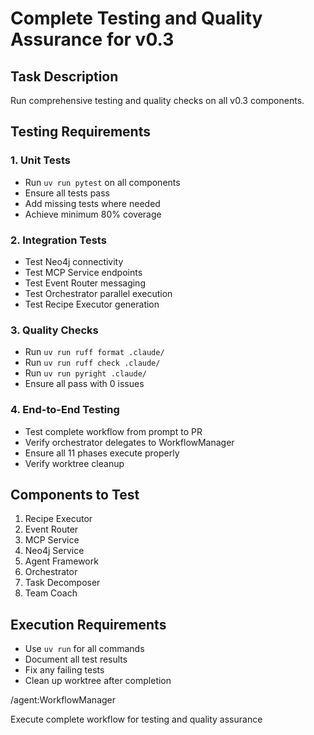 # Complete Testing and Quality Assurance for v0.3

## Task Description
Run comprehensive testing and quality checks on all v0.3 components.

## Testing Requirements

### 1. Unit Tests
- Run `uv run pytest` on all components
- Ensure all tests pass
- Add missing tests where needed
- Achieve minimum 80% coverage

### 2. Integration Tests
- Test Neo4j connectivity
- Test MCP Service endpoints
- Test Event Router messaging
- Test Orchestrator parallel execution
- Test Recipe Executor generation

### 3. Quality Checks
- Run `uv run ruff format .claude/`
- Run `uv run ruff check .claude/`
- Run `uv run pyright .claude/`
- Ensure all pass with 0 issues

### 4. End-to-End Testing
- Test complete workflow from prompt to PR
- Verify orchestrator delegates to WorkflowManager
- Ensure all 11 phases execute properly
- Verify worktree cleanup

## Components to Test
1. Recipe Executor
2. Event Router
3. MCP Service
4. Neo4j Service
5. Agent Framework
6. Orchestrator
7. Task Decomposer
8. Team Coach

## Execution Requirements
- Use `uv run` for all commands
- Document all test results
- Fix any failing tests
- Clean up worktree after completion

/agent:WorkflowManager

Execute complete workflow for testing and quality assurance
